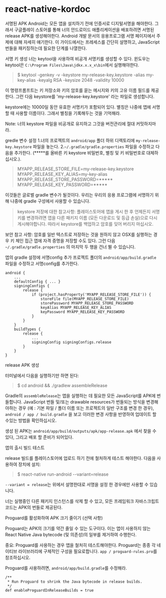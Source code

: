 # react-native-kordoc
서명된 APK 
Android는 모든 앱을 설치하기 전에 인증서로 디지털서명을 해야한다. 그래서 구글플레이 스토어를 통해 너의 안드로이드 애플리케이션을 배포하려면 서명된 release APK를 생성해야한다. Android 개발 문서의 응용프로그램 서명 페이지에서 주제에 대해 자세히 얘기한다. 이 가이드에서는 프레세스를 간단히 설명하고, JavaScript 번들을 패키징하는데 필요한 단계를 나열한다.

서명 키 생성
너는 keytool을 사용하여 비공개 서명키를 생성할 수 있다. 윈도우는 keytool은 `C:\Program Files\Java\jdkx.x.x_x\bin`에서 실행해야한다.

> $ keytool -genkey -v -keystore my-release-key.keystore -alias my-key-alias -keyalg RSA -keysize 2048 -validity 10000

이 명령프롬프트는 키 저장소와 키의 암호를 묻는 메시지와 키의 고유 이름 필드를 제공한다. 그런 다음 keystore를 'my-release-key.keystore' 라는 파일로 생성합니다.

keystore에는 10000일 동안 유효한 서명키가 포함되어 있다. 별칭은 나중에 앱에 서명할 때 사용할 이름이다. 그래서 별칭을 기록해두는 것을 기억해라.

Note: 너의 keystore 파일을 비공개로 유지하고 그것을 버전관리에 절대 커밋하지마라.

gredle 변수 설정
1.너의 프로젝트의 `android/app` 폴더 하위 디렉토리에 `my-release-key.keystore` 파일을 놓는다.
2.`~/.gradle/gradle.properties` 파일을 수정하고 다음을 추가한다. (*****를 올바른 키 keystore 비밀번호, 별칭 및 키 비밀번호로 대체하십시오.).

> MYAPP_RELEASE_STORE_FILE=my-release-key.keystore
MYAPP_RELEASE_KEY_ALIAS=my-key-alias
MYAPP_RELEASE_STORE_PASSWORD=*****
MYAPP_RELEASE_KEY_PASSWORD=*****

이것들은 글로벌 gradle 변수가 될것이다. 우리는 우리의 응용 프로그램에 서명하기 위해 나중에 gradle 구성에서 사용할 수 있습니다.

> keystore 저장에 대한 참고사항:
플레이스토어에 앱을 게시 한 후 언제든지 서명 키를 변경하려면 앱을 다른 패키지 이름 (모든 다운로드 및 등급 손실)으로 다시 게시해야합니다. 따라서 keystore를 백업하고 암호를 잊어 버리지 마십시오.

보안 참고 사항: 암호를 일반 텍스트로 저장하는 것을 원하지 않고 OSX를 실행하는 경우 키 체인 접근 앱에 자격 증명을 저장할 수도 있다. 그런 다음 `~/.gradle/gradle.properties` 의 마지막 두 행을 건너 뛸 수 있습니다.

앱의 gradle 설정에 서명config 추가
프로젝트 폴더의 `android/app/build.gradle` 파일을 수정하고 서명config를 추가한다.

```
android {
    ...
    defaultConfig { ... }
    signingConfigs {
        release {
            if (project.hasProperty('MYAPP_RELEASE_STORE_FILE')) {
                storeFile file(MYAPP_RELEASE_STORE_FILE)
                storePassword MYAPP_RELEASE_STORE_PASSWORD
                keyAlias MYAPP_RELEASE_KEY_ALIAS
                keyPassword MYAPP_RELEASE_KEY_PASSWORD
            }
        }
    }
    buildTypes {
        release {
            ...
            signingConfig signingConfigs.release
        }
    }
}
```
release APK 생성

터미널에서 다음을 실행하기만 하면 된다:
> $ cd android && ./gradlew assembleRelease

Gradle의 `assembleRelease`는 앱을 실행하는 데 필요한 모든 JavaScript를 APK에 번들합니다. JavaScript 번들 및/또는 drawable resources가 번들되는 방식을 변경해야하는 경우 (예 : 기본 파일 / 폴더 이름 또는 프로젝트의 일반 구조를 변경 한 경우), `android / app / build.gradle` 을 보고 이러한 변경 사항을 반영하여 업데이트 할 수있는 방법을 확인하십시오.

생성 된 APK는 `android/app/build/outputs/apk/app-release.apk` 에서 찾을 수 있다, 그리고 배포 할 준비가 되어있다.

앱의 출시 빌드 테스트

release 빌드를 플레이스토어에 업로드 하기 전에 철처하게 테스트 해야한다. 다음을 사용하여 장치에 설치:
> $ react-native run-android --variant=release

`--variant = release`는 위에서 설명한대로 서명을 설정 한 경우에만 사용할 수 있습니다.

너는 실행중인 다른 패키지 인스턴스를 삭제 할 수 있고, 모든 프레임워크 자바스크립트 코드는 APK의 번들로 제공된다.

Proguard를 활성화하여 APK 크기 줄이기 (선택 사항)

Proguard는 APK의 크기를 약간 줄일 수 있는 도구이다. 이는 앱이 사용하지 않는 React Native Java bytecode (및 의존성)의 일부를 제거하여 수행한다.

중요: Proguard를 사용하는 경우 앱을 철처히 테스트해야한다. Proguard는 종종 각 네이티브 라이브러리에 구체적인 구성을 필요로합니다. `app / proguard-rules.pro`를 참조하십시오.

Proguard를 사용하려면, `android/app/build.gradle`를 수정해라.

```
/**
 * Run Proguard to shrink the Java bytecode in release builds.
 */
def enableProguardInReleaseBuilds = true
```
